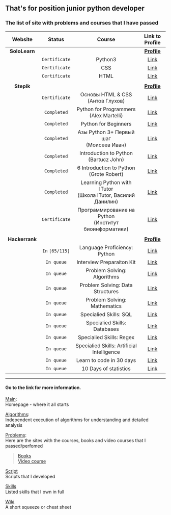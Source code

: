 ## That's for position junior python developer

### The list of site with problems and courses that I have passed
| Website          | Status    	   | Course    				                            | Link to Profile				                           |
| :--------------: | :-----------: | :------------------------------------------: | :----------------------------------------------: | 
| **SoloLearn**    | 	       	   |    	     				                  | **[Profile](https://www.sololearn.com/Profile/1456634)**     | 
| 	               | `Certificate` | Python3 | 									   [Link](https://www.sololearn.com/Course/Python/)
| 	               | `Certificate` | CSS |										   [Link](https://www.sololearn.com/Course/CSS/)
| 	               | `Certificate` | HTML |										   [Link](https://www.sololearn.com/Course/HTML/)
|      		       |    		   |    	     				                  | 						                         |
| **Stepik**       | 	       	   |    	     				                  | **[Profile](https://stepik.org/users/29204177)**   	     |
| 	               | `Certificate` | Основы HTML & CSS <br>(Антов Глухов) |		   [Link](https://stepik.org/course/2621)
| 	               | `Completed`   | Python for Programmers <br> (Alex Martelli) | [Link](https://stepik.org/course/10)		
| 	               | `Completed`   | Python for Beginners |  					   [Link](https://stepik.org/course/5)		
| 	               | `Completed`   | Азы Python 3+ Первый шаг <br>(Моисеев Иван) | [Link](https://stepik.org/course/9230)
| 	               | `Completed`   | Introduction to Python <br>(Bartucz John) |   [Link](https://stepik.org/course/2740)
| 	               | `Completed`   | 6 Introduction to Python <br>(Grote Robert) | [Link](https://stepik.org/course/6673)
| 	               | `Completed`   | Learning Python with ITutor <br>(Школа ITutor, Василий Данилин) | [Link](https://stepik.org/course/1304)
| 	               | `Certificate` | Программирование на Python <br>(Институт биоинформатики) |		   [Link](https://stepik.org/course/67)
|      		       |    		   |    	     				                  | 						                         |
| **Hackerrank**   | 	      	   |    	     				                  | **[Profile](https://www.hackerrank.com/14brother)**     	     |
| 	               |`In` `[65/115]`| Language Proficiency: Python |				   [Link](https://www.hackerrank.com/domains/python?filters%5Bstatus%5D%5B%5D=unsolved&badge_type=python)
| 	               | `In queue`    | Interview Preparaiton Kit |				   [Link](https://www.hackerrank.com/interview/interview-preparation-kit)
| 	               | `In queue`    | Problem Solving: Algorithms |				   [Link](https://www.hackerrank.com/domains/algorithms)
| 	               | `In queue`    | Problem Solving: Data Structures |			   [Link](https://www.hackerrank.com/domains/data-structures)
| 	               | `In queue`    | Problem Solving: Mathematics |				   [Link](https://www.hackerrank.com/domains/mathematics)
| 	               | `In queue`    | Specialied Skills: SQL |					   [Link](https://www.hackerrank.com/domains/sql)
| 	               | `In queue`    | Specialied Skills: Databases |				   [Link](https://www.hackerrank.com/domains/databases)
| 	               | `In queue`    | Specialied Skills: Regex |					   [Link](https://www.hackerrank.com/domains/regex)
| 	               | `In queue`    | Specialied Skills: Artificial Intelligence |  [Link](https://www.hackerrank.com/domains/ai)
| 	               | `In queue`    | Learn to code in 30 days |				       [Link](https://www.hackerrank.com/domains/tutorials/30-days-of-code)
| 	               | `In queue`    | 10 Days of statistics |					   [Link](https://www.hackerrank.com/domains/tutorials/10-days-of-statistics)

___

#### Go to the link for more information.
[Main](https://github.com/dpaniq/Python): <br>
Homepage - where it all starts

[Algorithms](https://github.com/dpaniq/Python/tree/master/Algorithms): <br>
Independent execution of algorithms for understanding and detailed analysis
	
[Problems](https://github.com/dpaniq/Python/tree/master/Problems): <br>
Here are the sites with the courses, books and video courses that I passed/perfomed <br>
>[Books](https://github.com/dpaniq/Python/tree/master/Problems/Books) <br>
>[Video course](https://github.com/dpaniq/Python/tree/master/Problems/VideoCourse)
	
[Script](https://github.com/dpaniq/Python/tree/master/Script)<br>
Scripts that I developed
	
[Skills](https://github.com/dpaniq/Python/tree/master/Experience%20%26%20Skills)<br>
Listed skills that I own in full

[Wiki](https://github.com/dpaniq/Python/wiki) <br>
A short squeeze or cheat sheet


